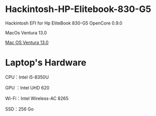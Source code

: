 # Hackintosh-HP-Elitebook-830-G5
Hackintosh EFI for Hp EliteBook 830-G5 OpenCore 0.9.0

MacOs Ventura 13.0


  <A href="photo_2023-06-24 20.13.17.jpeg" target=_blank>Mac OS Ventura 13.0</A>
  
# Laptop's Hardware

CPU：Intel i5-8350U

GPU ：Intel UHD 620

Wi-Fi：Intel Wireless-AC 8265

SSD：256 Go